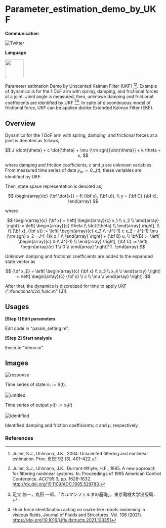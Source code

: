 # Parameter_estimation_demo_by_UKF

**Communication**

<a style="text-decoration: none" href="https://twitter.com/hogelungfish" target="_blank">
    <img src="https://img.shields.io/badge/twitter-%40hogelungfish-1da1f2.svg" alt="Twitter">
</a>
<p>

**Language**
<p>
<img src="https://cdn.jsdelivr.net/gh/devicons/devicon/icons/matlab/matlab-original.svg" width="60"/>
<p>


Parameter estimation Demo by Unscented Kalman Filter (UKF) [^1][^2].
Example of dynamics is for the 1 DoF arm with spring, damping, and frictional forces at a joint.
Joint angle is measured, then, unknown damping and frictional coefficients are identified by UKF [^3][^4].
In spite of discontinuous model of frictional force, UKF can be applied dislike Extended Kalman Filter (EKF). 

## Overview

Dynamics for the 1 DoF arm with spring, damping, and frictional forces at a joint is denoted as follows,

$$
J \ddot{\theta} + c \dot{\theta} + \mu {\rm sgn}{\dot{\theta}} + k \theta = u,
$$

where damping and friction coefficients; $c$ and $\mu$ are unknown variables.
From measured time series of data $y_m := \theta_m(t)$, these variables are identified by UKF.

Then, state space representation is denoted as,

$$
\begin{array}{c}
{\bf \dot{x}} = f( {\bf x}, {\bf u}), \\
y = {\bf C} {\bf x},
\end{array}
$$

where

$$
\begin{array}{c}
{\bf x} =
\left[
\begin{array}{c}
x_1 \\
x_2 \\
\end{array}
\right] :=
\left[
\begin{array}{c}
\theta \\
\dot{\theta} \\
\end{array}
\right], \\
f( {\bf x}, {\bf u}) :=
\left[
\begin{array}{c}
x_2 \\
-J^{-1} c x_2 - J^{-1} \mu {\rm sgn} x_2 - J^{-1}k x_1 \\
\end{array}
\right] + {\bf B} u, \\
\bf{B} := 
\left[
\begin{array}{c}
0 \\
J^{-1} \\
\end{array}
\right], 
{\bf C} := 
\left[
\begin{array}{c}
1 \\
0 \\
\end{array}
\right]^T.
\end{array}
$$

Unknown damping and frictional coefficients are added to the expanded state vector as

$$
{\bf x_E} =
\left[
\begin{array}{c}
{\bf x} \\
x_3 \\
x_4 \\
\end{array}
\right] :=
\left[
\begin{array}{c}
{\bf x} \\
c \\
\mu \\
\end{array}
\right].
$$

After that, the dynamics is discretized for time to apply UKF ("./functions/c2d_func.m" [3]).


## Usages

__[Step 1] Edit parameters__

Edit code in "param_setting.m".

__[Step 2] Start analysis__

Execute "demo.m". 


## Images

![response](https://user-images.githubusercontent.com/114337358/193397387-294ff43d-8803-481f-b96c-6bae43ab9b28.png)

Time series of state $x_1 := \theta (t)$.


![untitled](https://user-images.githubusercontent.com/114337358/193397522-72f5e6e8-20ad-4821-932b-a2290c713a68.png)

Time series of output $y(t) := x_1(t)$

![identified](https://user-images.githubusercontent.com/114337358/193397390-ce971b27-1378-4827-be87-016376857eca.png)

Identified damping and friction coefficients; $c$ and $\mu$, respectively.



### References
[^1]: Julier, S.J., Uhlmann, J.K., 2004. Unscented filtering and nonlinear estimation. Proc. IEEE 92 (3), 401–422.

[^2]: Julier, S.J., Uhlmann, J.K., Durrant-Whyte, H.F., 1995. A new approach for filtering nonlinear systems. In: Proceedings of 1995 American Control
Conference. ACC’95 3, pp. 1628–1632. http://dx.doi.org/10.1109/ACC.1995.529783.

[^3]: 足立 修一，丸田 一郎，「カルマンフィルタの基礎」，東京電機大学出版局．

[^4]: Fluid force identification acting on snake-like robots swimming in viscous fluids, Journal of Fluids and Structures, Vol. 106 (2021).  
https://doi.org/10.1016/j.jfluidstructs.2021.103351
